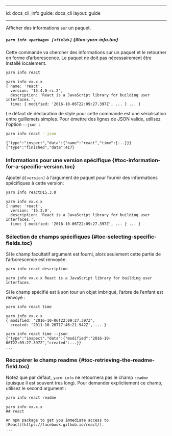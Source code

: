 * * *

id: docs_cli_info guide: docs_cli layout: guide

* * *

<p class="lead">Afficher des informations sur un paquet.</p>

##### `yarn info <package> [<field>]` [](#toc-yarn-info){#toc-yarn-info.toc}

Cette commande va chercher des informations sur un paquet et le retourner en forme d’arborescence. Le paquet ne doit pas nécessairement être installé localement.

```sh
yarn info react
```

    yarn info vx.x.x
    { name: 'react',
      version: '15.4.0-rc.2',
      description: 'React is a JavaScript library for building user interfaces.',
      time: { modified: '2016-10-06T22:09:27.397Z', ... } ... }
    

Le défaut de déclaration de style pour cette commande est une sérialisation entre guillemets simples. Pour émettre des lignes de JSON valide, utilisez l'option `--json`  :

```sh
yarn info react --json
```

    {"type":"inspect","data":{"name":"react","time":{...}}}
    {"type":"finished","data":417}
    

### Informations pour une version spécifique [](#toc-information-for-a-specific-version){#toc-information-for-a-specific-version.toc}

Ajouter `@[version]` à l’argument de paquet pour fournir des informations spécifiques à cette version:

```sh
yarn info react@15.3.0
```

    yarn info vx.x.x
    { name: 'react',
      version: '15.3.0',
      description: 'React is a JavaScript library for building user interfaces.',
      time: { modified: '2016-10-06T22:09:27.397Z', ... } ... }
    

### Sélection de champs spécifiques [](#toc-selecting-specific-fields){#toc-selecting-specific-fields.toc}

Si le champ facultatif argument est fourni, alors seulement cette partie de l’arborescence est renvoyée.

```sh
yarn info react description
```

    yarn info vx.x.x React is a JavaScript library for building user interfaces.
    

Si le champ spécifié est à son tour un objet imbriqué, l’arbre de l’enfant est renvoyé :

```sh
yarn info react time
```

    yarn info vx.x.x
    { modified: '2016-10-06T22:09:27.397Z',
      created: '2011-10-26T17:46:21.942Z', ... }
    
    yarn info react time --json
    {"type":"inspect","data":{"modified":"2016-10-06T22:09:27.397Z","created":...}}
    ...
    

### Récupérer le champ readme [](#toc-retrieving-the-readme-field){#toc-retrieving-the-readme-field.toc}

Notez que par défaut, `yarn info` ne retournera pas le champ `readme` (puisque il est souvent très long). Pour demander explicitement ce champ, utilisez le second argument :

```sh
yarn info react readme
```

    yarn info vx.x.x
    ## react
    
    An npm package to get you immediate access to
    [React](https://facebook.github.io/react/).
    ...